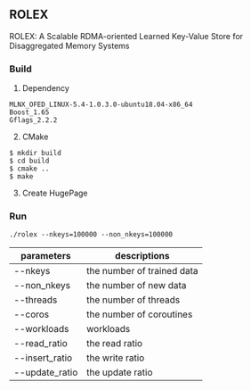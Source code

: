 ## ROLEX
ROLEX: A Scalable RDMA-oriented Learned Key-Value Store for Disaggregated Memory Systems

### Build
1. Dependency
```
MLNX_OFED_LINUX-5.4-1.0.3.0-ubuntu18.04-x86_64
Boost_1.65
Gflags_2.2.2
```
2. CMake
```
$ mkdir build
$ cd build
$ cmake ..
$ make
```
3. Create HugePage
### Run
```
./rolex --nkeys=100000 --non_nkeys=100000
```
   
| parameters | descriptions |
|  ----  | ----  |
| --nkeys  | the number of trained data |
| --non_nkeys  | the number of new data |
| --threads  | the number of threads |
| --coros  | the number of coroutines |
| --workloads  | workloads |
| --read_ratio  | the read ratio |
| --insert_ratio  | the write ratio |
| --update_ratio  | the update ratio |.

